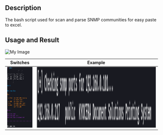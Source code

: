 ## Description

The bash script used for scan and parse SNMP communities for easy paste to excel.

## Usage and Result

![My Image](my_git/snmpwalk.sh/pics/ex_1.PNG)

|Switches|Example|
|--|--|
|<img src="pics/ex_1.PNG" alt="ex_1" height="200"/>|<img src="pics/ex_2.PNG" alt="ex_1" height="200"/>|
